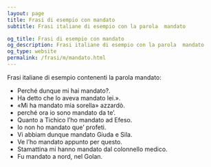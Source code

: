 ```yaml
---
layout: page
title: Frasi di esempio con mandato 
subtitle: Frasi italiane di esempio con la parola  mandato

og_title: Frasi di esempio con mandato 
og_description: Frasi italiane di esempio con la parola  mandato
og_type: website
permalink: /frasi/m/mandato.html
---
```


Frasi italiane di esempio contenenti la parola mandato:


- Perché dunque mi hai mandato?.
- Ha detto che lo aveva mandato lei.».
- «Mi ha mandato mia sorella» azzardò.
- perché ora io sono mandato da te’.
- Quanto a Tichico l’ho mandato ad Efeso.
- Io non ho mandato que’ profeti.
- Vi abbiam dunque mandato Giuda e Sila.
- Ve l’ho mandato appunto per questo.
- Stamattina mi hanno mandato dal colonnello medico.
- Fu mandato a nord, nel Golan.
